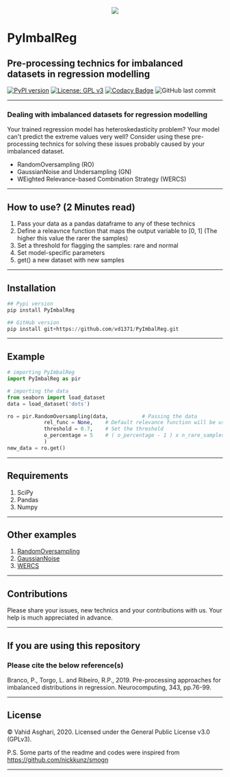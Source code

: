 <div align="center">
  <img src= "https://github.com/vd1371/PyImbalReg/blob/main/xtra/banner.png">
</div>

# PyImbalReg
## Pre-processing technics for imbalanced datasets in regression modelling

[![PyPI version](https://badge.fury.io/py/PyImbalReg.svg)](https://badge.fury.io/py/PyImbalReg)
[![License: GPL v3](https://img.shields.io/badge/License-GPLv3-blue.svg)](https://www.gnu.org/licenses/gpl-3.0)
[![Codacy Badge](https://api.codacy.com/project/badge/Grade/525f3e4f9261425eba1e40ff2b1d7710)](https://app.codacy.com/gh/vd1371/PyImbalReg?utm_source=github.com&utm_medium=referral&utm_content=vd1371/PyImbalReg&utm_campaign=Badge_Grade)
![GitHub last commit](https://img.shields.io/github/last-commit/vd1371/PyImbalReg)

---
### Dealing with imbalanced datasets for regression modelling
Your trained regression model has heteroskedasticity problem?
Your model can't predict the extreme values very well?
Consider using these pre-processing technics for solving these issues probably caused by your imbalanced dataset.

  - RandomOversampling (RO)
  - GaussianNoise and Undersampling (GN)
  - WEighted Relevance-based Combination Strategy (WERCS)
---
## How to use? (2 Minutes read)
 1.  Pass your data as a pandas dataframe to any of these technics
 2.  Define a releavnce function that maps the output variable to [0, 1] (The higher this value the rarer the samples)
 3.  Set a threshold for flagging the samples: rare and normal
 4.  Set model-specific parameters
 5.  get() a new dataset with new samples

---
## Installation
```python
## Pypi version
pip install PyImbalReg

## GitHub version
pip install git+https://github.com/vd1371/PyImbalReg.git
```
---
## Example

```python
# importing PyImbalReg
import PyImbalReg as pir

# importing the data
from seaborn import load_dataset
data = load_dataset('dots')

ro = pir.RandomOversampling(data,           # Passing the data
			rel_func = None,    # Default relevance function will be used
			threshold = 0.7,    # Set the threshold
			o_percentage = 5    # ( o_percentage - 1 ) x n_rare_samples will be added 
			)
new_data = ro.get()
```
---
## Requirements
 1. SciPy
 2. Pandas
 3. Numpy

---
## Other examples

 1. [RandomOversampling](https://github.com/vd1371/PyImbalReg/tests/Example-RO.py)
 2. [GaussianNoise](https://github.com/vd1371/PyImbalReg/tests/Example-GN.py)
 3. [WERCS](https://github.com/vd1371/PyImbalReg/tests/Example-WERCS.py)
---
## Contributions

Please share your issues, new technics and your contributions with us.
Your help is much appreciated in advance.

---
## If you are using this repository

### Please cite the below reference(s)

Branco, P., Torgo, L. and Ribeiro, R.P., 2019.
Pre-processing approaches for imbalanced distributions in regression.
Neurocomputing, 343, pp.76-99.

---
## License
© Vahid Asghari, 2020. Licensed under the General Public License v3.0 (GPLv3).

P.S. Some parts of the readme and codes were inspired from https://github.com/nickkunz/smogn

---